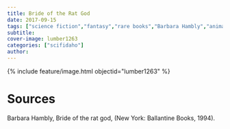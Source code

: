 ```yaml
---
title: Bride of the Rat God
date: 2017-09-15
tags: ["science fiction","fantasy","rare books","Barbara Hambly","animals"]
subtitle: 
cover-image: lumber1263
categories: ["scifidaho"]
author: 
---
```


{% include feature/image.html objectid="lumber1263" %}

# Sources

Barbara Hambly, Bride of the rat god, (New York: Ballantine Books, 1994).